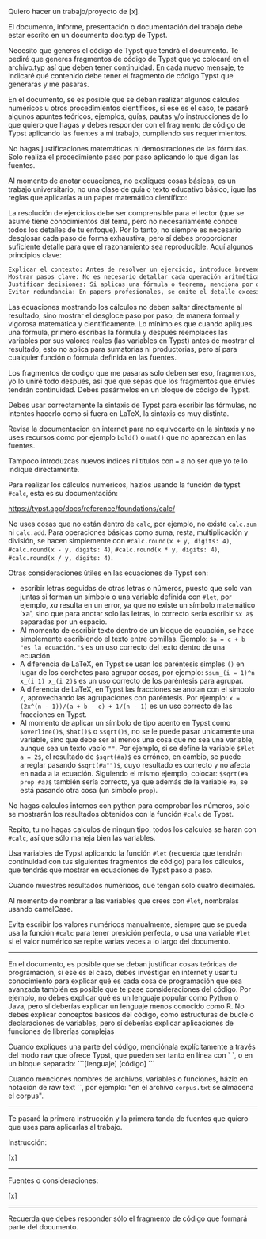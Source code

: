Quiero hacer un trabajo/proyecto de [x].

El documento, informe, presentación o documentación del trabajo debe estar escrito en un documento doc.typ de Typst.

Necesito que generes el código de Typst que tendrá el documento. Te pediré que generes fragmentos de código de Typst que yo colocaré en el archivo.typ así que deben tener continuidad. En cada nuevo mensaje, te indicaré qué contenido debe tener el fragmento de código Typst que generarás y me pasarás.

En el documento, se es posible que se deban realizar algunos cálculos numéricos u otros procedimientos científicos, si ese es el caso, te pasaré algunos apuntes teóricos, ejemplos, guías, pautas y/o instrucciones de lo que quiero que hagas y debes responder con el fragmento de código de Typst aplicando las fuentes a mi trabajo, cumpliendo sus requerimientos.

No hagas justificaciones matemáticas ni demostraciones de las fórmulas. Solo realiza el procedimiento paso por paso aplicando lo que digan las fuentes. 

Al momento de anotar ecuaciones, no expliques cosas básicas, es un trabajo universitario, no una clase de guía o texto educativo básico, igue las reglas que aplicarías a un paper matemático científico:

La resolución de ejercicios debe ser comprensible para el lector (que se asume tiene conocimientos del tema, pero no necesariamente conoce todos los detalles de tu enfoque). Por lo tanto, no siempre es necesario desglosar cada paso de forma exhaustiva, pero sí debes proporcionar suficiente detalle para que el razonamiento sea reproducible. Aquí algunos principios clave:

```txt
Explicar el contexto: Antes de resolver un ejercicio, introduce brevemente el problema, la fórmula o el método que usarás. Por ejemplo: "Para resolver la ecuación diferencial, aplicaremos el método de separación de variables."
Mostrar pasos clave: No es necesario detallar cada operación aritmética, pero sí los pasos lógicos importantes (por ejemplo, cómo llegas de una ecuación a otra, o por qué aplicas una fórmula específica).
Justificar decisiones: Si aplicas una fórmula o teorema, menciona por qué es válido en el contexto (p.ej., "Por el teorema de Pitágoras, dado que el triángulo es rectángulo...").
Evitar redundancia: En papers profesionales, se omite el detalle excesivo de cálculos triviales para mantener la concisión, pero sin sacrificar claridad.
```

Las ecuaciones mostrando los cálculos no deben saltar directamente al resultado, sino mostrar el desgloce paso por paso, de manera formal y vigorosa matemática y científicamente. Lo mínimo es que cuando apliques una fórmula, primero escribas la fórmula y después reemplaces las variables por sus valores reales (las variables en Typst) antes de mostrar el resultado, esto no aplica para sumatorias ni productorias, pero sí para cualquier función o fórmula definida en las fuentes.

Los fragmentos de codigo que me pasaras solo deben ser eso, fragmentos, yo lo uniré todo después, así que que sepas que los fragmentos que envíes tendrán continuidad. Debes pasármelos en un bloque de código de Typst.

Debes usar correctamente la sintaxis de Typst para escribir las fórmulas, no intentes hacerlo como si fuera en LaTeX, la sintaxis es muy distinta.

Revisa la documentacion en internet para no equivocarte en la sintaxis y no uses recursos como por ejemplo `bold()` o `mat()` que no aparezcan en las fuentes.

Tampoco introduzcas nuevos índices ni títulos con `=` a no ser que yo te lo indique directamente.

Para realizar los cálculos numéricos, hazlos usando la función de typst `#calc`, esta es su documentación:

https://typst.app/docs/reference/foundations/calc/

No uses cosas que no están dentro de `calc`, por ejemplo, no existe `calc.sum` ni `calc.add`. Para operaciones básicas como suma, resta, multiplicación y división, se hacen simplemente con `#calc.round(x + y, digits: 4)`, `#calc.round(x - y, digits: 4)`, `#calc.round(x * y, digits: 4)`, `#calc.round(x / y, digits: 4)`.

Otras consideraciones útiles en las ecuaciones de Typst son:
- escribir letras seguidas de otras letras o números, puesto que solo van juntas si forman un símbolo o una variable definida con `#let`, por ejemplo, $xa$ resulta en un error, ya que no existe un símbolo matemático 'xa', sino que para anotar solo las letras, lo correcto sería escribir `$x a$` separadas por un espacio.
- Al momento de escribir texto dentro de un bloque de ecuación, se hace simplemente escribiendo el texto entre comillas. Ejemplo: `$a = c + b "es la ecuación."$` es un uso correcto del texto dentro de una ecuación.
- A diferencia de LaTeX, en Typst se usan los paréntesis simples `()` en lugar de los corchetes para agrupar cosas, por ejemplo: `$sum_(i = 1)^n x_(i 1) x_(i 2)$` es un uso correcto de los paréntesis para agrupar.
- A diferencia de LaTeX, en Typst las fracciones se anotan con el símbolo `/`, aprovechando las agrupaciones con paréntesis. Por ejemplo: `x = (2x^(n - 1))/(a + b - c) + 1/(n - 1)` es un uso correcto de las fracciones en Typst.
- Al momento de aplicar un símbolo de tipo acento en Typst como `$overline()$`, `$hat()$` o  `$sqrt()$`, no se le puede pasar unicamente una variable, sino que debe ser al menos una cosa que no sea una variable, aunque sea un texto vacío `""`. Por ejemplo, si se define la variable `$#let a = 2$`, el resultado de `$sqrt(#a)$` es erróneo, en cambio, se puede arreglar pasando `$sqrt(#a"")$`, cuyo resultado es correcto y no afecta en nada a la ecuación. Siguiendo el mismo ejemplo, colocar: `$sqrt(#a prop #a)$` también sería correcto, ya que además de la variable `#a`, se está pasando otra cosa (un símbolo `prop`).

No hagas calculos internos con python para comprobar los números, solo se mostrarán los resultados obtenidos con la función `#calc` de Typst.

Repito, tu no hagas calculos de ningun tipo, todos los calculos se haran con `#calc`, así que sólo maneja bien las variables.

Usa variables de Typst aplicando la función `#let` (recuerda que tendrán continuidad con tus siguientes fragmentos de código) para los cálculos, que tendrás que mostrar en ecuaciones de Typst paso a paso.

Cuando muestres resultados numéricos, que tengan solo cuatro decimales.

Al momento de nombrar a las variables que crees con `#let`, nómbralas usando camelCase.

Evita escribir los valores numéricos manualmente, siempre que se pueda usa la función `#calc` para tener presición perfecta, o usa una variable `#let` si el valor numérico se repite varias veces a lo largo del documento.

---

En el documento, es posible que se deban justificar cosas teóricas de programación, si ese es el caso, debes investigar en internet y usar tu conocimiento para explicar qué es cada cosa de programación que sea avanzada también es posible que te pase consideraciones del código. Por ejemplo, no debes explicar qué es un lenguaje popular como Python o Java, pero sí deberías explicar un lenguaje menos conocido como R. No debes explicar conceptos básicos del código, como estructuras de bucle o declaraciones de variables, pero sí deberías explicar aplicaciones de funciones de librerías complejas

Cuando expliques una parte del código, menciónala explícitamente a través del modo raw que ofrece Typst, que pueden ser tanto en línea con \` \`, o en un bloque separado:
\`\`\`[lenguaje]
[código]
\`\`\`

Cuando menciones nombres de archivos, variables o funciones, házlo en notación de raw text \`\`, por ejemplo: "en el archivo `corpus.txt` se almacena el corpus".

--- 

Te pasaré la primera instrucción y la primera tanda de fuentes que quiero que uses para aplicarlas al trabajo.

Instrucción:

[x]

---

Fuentes o consideraciones:

[x]

---

Recuerda que debes responder sólo el fragmento de código que formará parte del documento.
